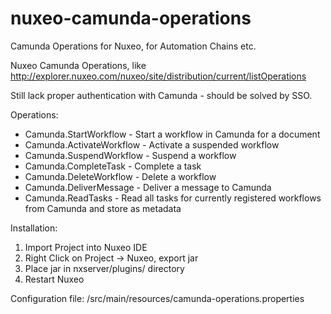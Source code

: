 # nuxeo-camunda-operations
Camunda Operations for Nuxeo, for Automation Chains etc.

Nuxeo Camunda Operations, like http://explorer.nuxeo.com/nuxeo/site/distribution/current/listOperations

Still lack proper authentication with Camunda - should be solved by SSO.

Operations:
* Camunda.StartWorkflow - Start a workflow in Camunda for a document
* Camunda.ActivateWorkflow - Activate a suspended workflow
* Camunda.SuspendWorkflow - Suspend a workflow
* Camunda.CompleteTask - Complete a task
* Camunda.DeleteWorkflow - Delete a workflow
* Camunda.DeliverMessage - Deliver a message to Camunda
* Camunda.ReadTasks - Read all tasks for currently registered workflows from Camunda and store as metadata

Installation:

1. Import Project into Nuxeo IDE
2. Right Click on Project -> Nuxeo, export jar
3. Place jar in nxserver/plugins/ directory
4. Restart Nuxeo

Configuration file: /src/main/resources/camunda-operations.properties